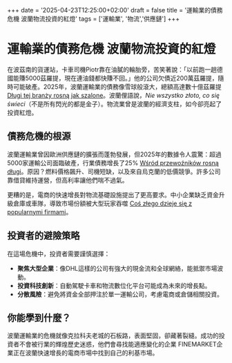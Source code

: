+++
date = '2025-04-23T12:25:00+02:00'
draft = false
title = '運輸業的債務危機 波蘭物流投資的紅燈'
tags = ['運輸業', '物流','供應鏈']
+++

# 運輸業的債務危機 波蘭物流投資的紅燈

在波茲南的貨運站，卡車司機Piotr靠在油膩的輪胎旁，苦笑著說：「以前跑一趟德國能賺5000茲羅提，現在連油錢都快賺不回。」他的公司欠債近200萬茲羅提，隨時可能破產。2025年，波蘭運輸業的債務像雪球般滾大，總額高達數十億茲羅提 [Długi tej branży rosną jak szalone](https://www.money.pl/gospodarka/dlugi-tej-branzy-rosna-jak-szalone-rekordzista-musi-oddac-prawie-7-mln-zl-7148743917369888a.html)。波蘭俚語說，*Nie wszystko złoto, co się świeci*（不是所有閃光的都是金子）。物流業曾是波蘭的經濟支柱，如今卻亮起了投資紅燈。

## 債務危機的根源

波蘭運輸業曾因歐洲供應鏈的擴張而蓬勃發展，但2025年的數據令人震驚：超過5000家運輸公司面臨破產，行業債務增長了25% [Wśród przewoźników rosną długi](https://logistyka.rp.pl/drogowy/art42153621-wsrod-przewoznikow-rosna-dlugi-i-wydluza-sie-lista-bankrutow)。原因？燃料價格飆升、司機短缺，以及來自烏克蘭的低價競爭。許多公司靠借貸維持運營，但高利率讓他們喘不過氣。

更糟的是，電商的快速增長對物流基礎設施提出了更高要求。中小企業缺乏資金升級倉庫或車隊，導致市場份額被大型玩家吞噬 [Coś złego dzieje się z popularnymi firmami](https://strefabiznesu.pl/cos-zlego-dzieje-sie-z-popularnymi-firmami-w-polsce/ar/c3p2-27490871)。

## 投資者的避險策略

在這場危機中，投資者需要謹慎選擇：

- **聚焦大型企業**：像DHL這樣的公司有強大的現金流和全球網絡，能抵禦市場波動。
- **投資科技創新**：自動駕駛卡車和物流數位化平台可能成為未來的增長點。
- **分散風險**：避免將資金全部押注於單一運輸公司，考慮電商或倉儲相關投資。

## 你能學到什麼？

波蘭運輸業的危機就像克拉科夫老城的石板路，表面堅固，卻藏著裂縫。成功的投資者不會被行業的輝煌歷史迷惑，他們會尋找能適應變化的企業 FINEMARKET企業正在波蘭快速增長的電商市場中找到自己的利基市場。